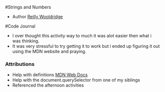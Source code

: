 #Strings and Numbers
- Author [Reilly Wooldridge](https://github.com/HazyInk)

#Code Journal
- I over thought this activity way to much it was alot easier then what i was thinking.
- It was very stressful to try getting it to work but i ended up figuring it out using the MDN website and praying.

### Attributions
- Help with definitions [MDN Web Docs](https://developer.mozilla.org/en-US/)
- Help with the document.querySelector from one of my siblings
- Referenced the afternoon activities
